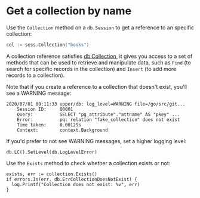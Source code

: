 # Get a collection by name

Use the `Collection` method on a `db.Session` to get a reference to an specific
collection:

```go
col := sess.Collection("books")
```

A collection reference satisfies [db.Collection][2], it gives you access to a
set of methods that can be used to retrieve and manipulate data, such as `Find`
(to search for specific records in the collection) and `Insert` (to add more
records to a collection).

Note that if you create a reference to a collection that doesn't exist, you'll
see a WARNING message:


```
2020/07/01 00:11:33 upper/db: log_level=WARNING file=/go/src/git...
	Session ID:     00001
	Query:          SELECT "pg_attribute"."attname" AS "pkey" ...
	Error:          pq: relation "fake_collection" does not exist
	Time taken:     0.00129s
	Context:        context.Background
```

If you'd prefer to not see WARNING messages, set a higher logging level:

```
db.LC().SetLevel(db.LogLevelError)
```

Use the `Exists` method to check whether a collection exists or not:

```
exists, err := collection.Exists()
if errors.Is(err, db.ErrCollectionDoesNotExist) {
  log.Printf("Collection does not exist: %v", err)
}
```

[1]: https://godoc.org/github.com/upper/db#Session
[2]: https://godoc.org/github.com/upper/db#Collection
